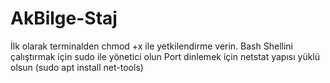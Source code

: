 # AkBilge-Staj
İlk olarak terminalden chmod +x ile yetkilendirme verin.
Bash Shellini çalıştırmak için sudo ile yönetici olun
Port dinlemek için netstat yapısı yüklü olsun (sudo apt install net-tools)
